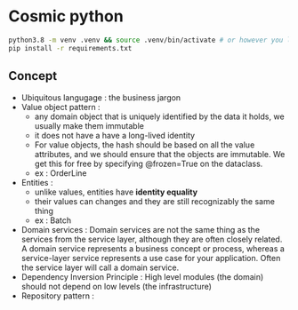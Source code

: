 # Cosmic python

```sh
python3.8 -m venv .venv && source .venv/bin/activate # or however you like to create virtualenvs
pip install -r requirements.txt
```

## Concept

* Ubiquitous langugage : the business jargon
* Value object pattern : 
    + any domain object that is uniquely identified by the data it holds, we usually make them immutable
    + it does not have a have a long-lived identity
    + For value objects, the hash should be based on all the value attributes, and we should ensure that the objects are immutable. We get this for free by specifying @frozen=True on the dataclass.
    + ex : OrderLine
* Entities : 
    + unlike values, entities have **identity equality**
    + their values can changes and they are still recognizably the same thing
    + ex : Batch
* Domain services : Domain services are not the same thing as the services from the service layer, although they are often closely related. A domain service represents a business concept or process, whereas a service-layer service represents a use case for your application. Often the service layer will call a domain service.
* Dependency Inversion Principle : High level modules (the domain) should not depend on low levels (the infrastructure)
* Repository pattern :   